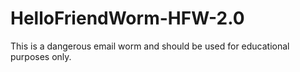# HelloFriendWorm-HFW-2.0
This is a dangerous email worm and should be used for educational purposes only.
